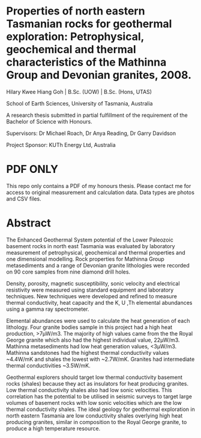 # Properties of north eastern Tasmanian rocks for geothermal exploration: Petrophysical, geochemical and thermal characteristics of the Mathinna Group and Devonian granites, 2008. 

Hilary Kwee Hiang Goh | B.Sc. (UOW) | B.Sc. (Hons, UTAS)

School of Earth Sciences, University of Tasmania, Australia

A research thesis submitted in partial fulfillment of the requirement of the Bachelor of Science with Honours. 

Supervisors: Dr Michael Roach, Dr Anya Reading, Dr Garry Davidson

Project Sponsor: KUTh Energy Ltd, Australia

# PDF ONLY
This repo only contains a PDF of my honours thesis. 
Please contact me for access to original measurement and calculation data. Data types are photos and CSV files. 

# Abstract
The Enhanced Geothermal System potential of the Lower Paleozoic basement rocks in north east Tasmania was evaluated by laboratory measurement of petrophysical, geochemical and thermal properties and one dimensional modelling. Rock properties for Mathinna Group metasediments and a range of Devonian granite lithologies were recorded on 90 core samples from nine diamond drill holes.  
 
Density, porosity, magnetic susceptibility, sonic velocity and electrical resistivity were measured using standard equipment and laboratory techniques. New techniques were developed and refined to measure thermal conductivity, heat capacity and the K, U ,Th elemental abundances using a gamma ray spectrometer. 
 
Elemental abundances were used to calculate the heat generation of each lithology. Four granite bodies sample in this project had a high heat production, >7µW/m3. The majority of high values came from the the Royal George granite which also had the highest individual value, 22µW/m3. Mathinna metasediments had low heat generation values, <3µW/m3. Mathinna sandstones had the highest thermal conductivity values ~4.4W/mK and shales the lowest with  ~2.7W/mK. Granites had intermediate thermal conductivities ~3.5W/mK.  
 
Geothermal explorers should target low thermal conductivity basement rocks (shales) because they act as insulators for heat producing granites. Low thermal conductivity shales also had low sonic velocities. This correlation has the potential to be utilised in seismic surveys to target large volumes of basement rocks with low sonic velocities which are the low thermal conductivity shales. The ideal geology for geothermal exploration in north eastern Tasmania are low conductivity shales overlying high heat producing granites, similar in composition to the Royal George granite, to produce a high temperature resource. 
